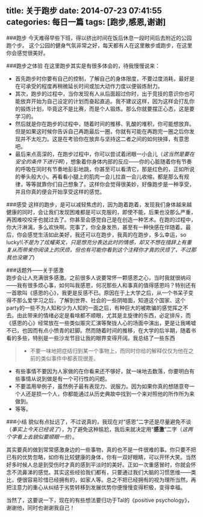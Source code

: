 title: 关于跑步
date: 2014-07-23 07:41:55
categories: 每日一篇
tags: [跑步,感恩,谢谢]
---

###跑步
今天难得早些下班，得以挤出时间在饭后休息一段时间后去附近的公园跑个步。  这个公园的健身气氛非常之好，每天都有人在这里散步或跑步，在这里你会感觉很美好。

###跑步之体验
在这里跑步其实是有很多体会的，待我慢慢说来：  
* 首先跑步时你要有自己的控制，了解自己的身体限度，不要过度消耗，最好是在可承受的程度再稍微延长时间或加大动作力度以便锻炼耐力。
* 其次，跑步的过程中，当你发现有人从后面超过你时，<!--more-->出于竞技的意识你也可能放弃开始为自己设定的计划而奋起直追。我不建议这样，因为这样会打乱你的锻炼计划，毕竟这不是比赛，而是个人锻炼。那么你就要摆正心态，这是要学习的。
* 然后就是你在跑步的过程中，随着时间的推移、乳酸的堆积，你可能想放弃。但是如果这时候你告诉自己再跑最后一圈，你就有可能在再跑完一圈之后你发现并不太吃力。这是在考验你在放弃与坚持这二者之间的如何抉择，有意思吧。
* 最后来点高深的，在跑步过程中，你可以尝试着闭眼一小会儿（*这当然是要在安全的条件下进行啊*），想象着你身体内部的反应——你的心脏随着你有节奏的呼吸在同时有节奏地彭彭地跳，你甚至可以看清它，那是红色的，正如所说的拳头般大小。再看看小腿上的肌肉一会儿拉直一会儿收缩，都是那么有规律，等等就靠你们自己想象了。这样你会觉得很美妙，好像跑步是一种享受，并且你真的便会开始享受这样的感觉。

###感受
这样的跑步，是可以减轻焦虑的，因为跑着跑着，发现我们身体越来越健康的同时，会让我们发现困难都是可以克服的，即使不能，后果也没那么严重，再困难咬咬牙也就过去了。你甚至会感觉自己是在创造一种艺术。在跑的过程中，你大汗淋漓，多么欢快啊。完事了，你全身发热，甚至有一种快感在伴随着。最后，你会感觉生活如此美好，我还可以在跑步，我真的在跑步，多么幸运，so lucky!(*不是为了炫耀英文，只是想充分表达此时的情感，却又不想在措辞上有重复从而带来你阅读上的厌烦，但也有可能你看到这个注释你才真的厌烦了，不过那我也没辙了*)

###话题外——关于感激  
跑步会让人充满很多感激。之前很多人说要常怀一颗感恩之心，当时我就很纳闷——我有很多烦心事，如何叫我感恩，何况那些人和事真的值得感恩吗？特别还有一首歌叫《感恩的心》，我更是反感不已。原因在于上大学之后，从一个书呆子变得不那么爱学习之后，了解到世界、社会的一些阴暗面，知道这个国家、这个party的一些不为人知和少为人知的一面之后，有种巨大的被欺骗的感觉挥之不去。由此带来的情绪必定是看啥都不顺眼，尤其是主旋律的东西，必定排斥，而《感恩的心》经常放在一些类似赈灾汇演等聚拢人心的场面中演出，更是让我唏嘘不已，也因而有点小愤青的赶脚。然而随着时间的推移，在大学的后半期，随着书看的多些，特别是一些沙龙节目让我的眼界变得开阔。我总结了一些东西  
> * 不要一味地把症结归到某一个事物上，而同时你给的解释仅仅为他在之前的类似事件中都表现很差。
* 有些事情不要因为人家做的在你看来还不够好，就一味地去数落，你要明白有些事情从说到做是有一个可行性的问题。
* 不要滥用举例子，虽然例子最有表现力、说服力。因为如果你真的想随意夸一个人还是损一个人，你都能通过从历史典故中找到一个来对照他的所作所为来做到。 
* 等等。

###小结
貌似有点扯远了，不过说真的，我现在对“感恩”二字还是尽量避免不谈（*事实上今天已经说了*），为了避免这种尴尬，我后来就决定用“**感激**”二字（*这两个字看上去貌似要顺眼一些*）。 

其实要真的做到常常感激身边的一些事物，真的也不是一件很难的事。你只要不把已有的优势忽略，如你有比较健康的身体，你有一双好眼睛，可以开怀大笑。当然好多时候人总是到受伤时才真的感到平淡时的美好。正如一次重感冒时，你就会怀念不流鼻涕的感觉。其实这些经验我们都有，只要通过我们大脑的习惯思维——类比，便很容易珍惜已经拥有的，如家人等。总之不把已经拥有的视为理所当然，再把注意力的重心从纠结于劣势转移到发展优势你便慢慢变得积极，变得幸福。 

当然了，这要说一下，现在的有些想法要归功于Tal的《positive psychology》，谢谢他，同时也谢谢我自己！